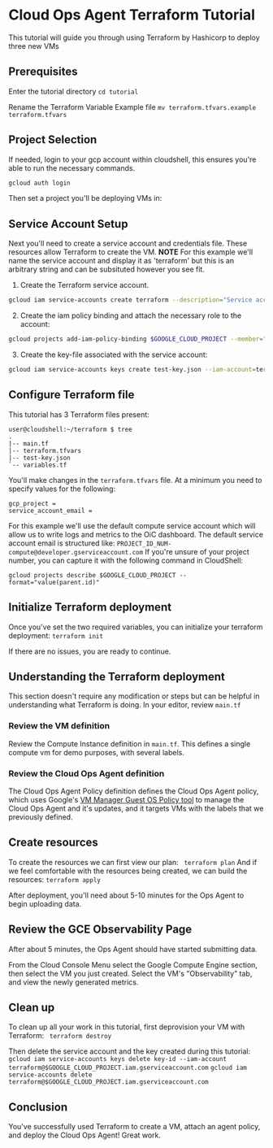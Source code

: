 # Cloud Ops Agent Terraform Tutorial

This tutorial will guide you through using Terraform by Hashicorp to deploy three new VMs 

## Prerequisites 

Enter the tutorial directory
```cd tutorial```

Rename the Terraform Variable Example file
```mv terraform.tfvars.example terraform.tfvars```

## Project Selection

If needed, login to your gcp account within cloudshell, this ensures you're able to run the necessary commands.
```bash
gcloud auth login
```
Then set a project you'll be deploying VMs in:
<walkthrough-project-setup></walkthrough-project-setup>


## Service Account Setup 
Next you'll need to create a service account and credentials file. These resources allow Terraform to create the VM. 
**NOTE** 
For this example we'll name the service account and display it as 'terraform' but this is an arbitrary string and can be subsituted however you see fit.

1. Create the Terraform service account.
```bash
gcloud iam service-accounts create terraform --description="Service account for VM provisioning with Terraform" --display-name="terraform"
```
2. Create the iam policy binding and attach the necessary role to the account:
```bash 
gcloud projects add-iam-policy-binding $GOOGLE_CLOUD_PROJECT --member="serviceAccount:terraform@$GOOGLE_CLOUD_PROJECT.iam.gserviceaccount.com" --role="roles/compute.admin" --role"roles/osconfig.guestPolicyAdmin"
```
3. Create the key-file associated with the service account:
```bash
gcloud iam service-accounts keys create test-key.json --iam-account=terraform@$GOOGLE_CLOUD_PROJECT.iam.gserviceaccount.com
```

## Configure Terraform file
This tutorial has 3 Terraform files present:
```
user@cloudshell:~/terraform $ tree
.
|-- main.tf
|-- terraform.tfvars
|-- test-key.json
`-- variables.tf
```

You'll make changes in the `terraform.tfvars` file. At a minimum you need to specify values for the following:
```
gcp_project =
service_account_email = 
```
For this example we'll use the default compute service account which will allow us to write logs and metrics to the OiC dashboard.
The default service account email is structured like: `PROJECT_ID_NUM-compute@developer.gserviceaccount.com`
If you're unsure of your project number, you can capture it with the following command in CloudShell:
```
gcloud projects describe $GOOGLE_CLOUD_PROJECT --format="value(parent.id)"
```

## Initialize Terraform deployment
Once you've set the two required variables, you can initialize your terraform deployment:
```terraform init```

If there are no issues, you are ready to continue.

## Understanding the Terraform deployment
This section doesn't require any modification or steps but can be helpful in understanding what Terraform is doing.
In your editor, review `main.tf` 

### Review the VM definition
Review the  <walkthrough-editor-open-file filePath="tutorial/main.tf" startLine="15" endLine="45"> Compute Instance definition</walkthrough-editor-open-file> in `main.tf`. This defines a single compute vm for demo purposes, with several labels.

### Review the Cloud Ops Agent definition
The <walkthrough-editor-open-file filePath="tutorial/main.tf" startLine="47" endLine="77"> Cloud Ops Agent Policy definition </walkthrough-editor-open-file> defines the Cloud Ops Agent policy, which uses Google's [VM Manager Guest OS Policy tool](https://cloud.google.com/compute/docs/os-config-management#how_guest_policies_work) to manage the Cloud Ops Agent and it's updates, and it targets VMs with the labels that we previously defined.

## Create resources
To create the resources we can first view our plan:
``` terraform plan```
And if we feel comfortable with the resources being created, we can build the resources:
```terraform apply```

After deployment, you'll need about 5-10 minutes for the Ops Agent to begin uploading data.

## Review the GCE Observability Page
After about 5 minutes, the Ops Agent should have started submitting data.

From the <walkthrough-spotlight-pointer spotlightId="console-nav-menu">Cloud Console Menu</walkthrough-spotlight-pointer> select the Google Compute Engine section, then select the VM you just created. Select the VM's "Observability" tab, and view the newly generated metrics.

## Clean up
To clean up all your work in this tutorial, first deprovision your VM with Terraform:
``` terraform destroy```

Then delete the service account and the key created during this tutorial:
```gcloud iam service-accounts keys delete key-id --iam-account terraform@$GOOGLE_CLOUD_PROJECT.iam.gserviceaccount.com```
```gcloud iam service-accounts delete terraform@$GOOGLE_CLOUD_PROJECT.iam.gserviceaccount.com```

## Conclusion
You've successfully used Terraform to create a VM, attach an agent policy, and deploy the Cloud Ops Agent! Great work.
<walkthrough-conclusion-trophy></walkthrough-conclusion-trophy>